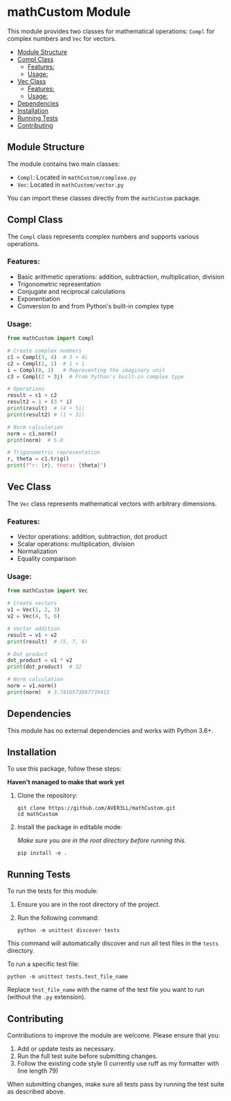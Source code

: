 # mathCustom Module

This module provides two classes for mathematical operations: `Compl` for complex numbers and `Vec` for vectors.

<!-- START doctoc generated TOC please keep comment here to allow auto update -->
<!-- DON'T EDIT THIS SECTION, INSTEAD RE-RUN doctoc TO UPDATE -->

- [Module Structure](#module-structure)
- [Compl Class](#compl-class)
  - [Features:](#features)
  - [Usage:](#usage)
- [Vec Class](#vec-class)
  - [Features:](#features-1)
  - [Usage:](#usage-1)
- [Dependencies](#dependencies)
- [Installation](#installation)
- [Running Tests](#running-tests)
- [Contributing](#contributing)

<!-- END doctoc generated TOC please keep comment here to allow auto update -->

## Module Structure

The module contains two main classes:

- `Compl`: Located in `mathCustom/complexe.py`
- `Vec`: Located in `mathCustom/vector.py`

You can import these classes directly from the `mathCustom` package.

## Compl Class

The `Compl` class represents complex numbers and supports various operations.

### Features:

- Basic arithmetic operations: addition, subtraction, multiplication, division
- Trigonometric representation
- Conjugate and reciprocal calculations
- Exponentiation
- Conversion to and from Python's built-in complex type

### Usage:

```python
from mathCustom import Compl

# Create complex numbers
c1 = Compl(3, 4)  # 3 + 4i
c2 = Compl(1, 1)  # 1 + i
i = Compl(0, 1)   # Representing the imaginary unit
c3 = Compl(2 + 3j)  # From Python's built-in complex type

# Operations
result = c1 + c2
result2 = 1 + (3 * i)
print(result)  # (4 + 5i)
print(result2) # (1 + 3i)

# Norm calculation
norm = c1.norm()
print(norm)  # 5.0

# Trigonometric representation
r, theta = c1.trig()
print(f"r: {r}, theta: {theta}")
```

## Vec Class

The `Vec` class represents mathematical vectors with arbitrary dimensions.

### Features:

- Vector operations: addition, subtraction, dot product
- Scalar operations: multiplication, division
- Normalization
- Equality comparison

### Usage:

```python
from mathCustom import Vec

# Create vectors
v1 = Vec(1, 2, 3)
v2 = Vec(4, 5, 6)

# Vector addition
result = v1 + v2
print(result)  # (5, 7, 9)

# Dot product
dot_product = v1 * v2
print(dot_product)  # 32

# Norm calculation
norm = v1.norm()
print(norm)  # 3.7416573867739413
```

## Dependencies

This module has no external dependencies and works with Python 3.6+.

## Installation

To use this package, follow these steps:

**Haven't managed to make that work yet**

1. Clone the repository:

   ```
   git clone https://github.com/AVER3LL/mathCustom.git
   cd mathCustom
   ```

2. Install the package in editable mode:

   _Make sure you are in the root directory before running this._

   ```
   pip install -e .
   ```

## Running Tests

To run the tests for this module:

1. Ensure you are in the root directory of the project.
2. Run the following command:

   ```
   python -m unittest discover tests
   ```

This command will automatically discover and run all test files in the `tests` directory.

To run a specific test file:

```
python -m unittest tests.test_file_name
```

Replace `test_file_name` with the name of the test file you want to run (without the `.py` extension).

## Contributing

Contributions to improve the module are welcome. Please ensure that you:

1. Add or update tests as necessary.
2. Run the full test suite before submitting changes.
3. Follow the existing code style (I currently use ruff as my formatter with line length 79)

When submitting changes, make sure all tests pass by running the test suite as described above.

